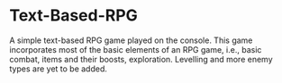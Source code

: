 # Text-Based-RPG
A simple text-based RPG game played on the console. This game incorporates most of the basic elements of an RPG game, i.e., basic combat, items and their boosts, exploration. Levelling and more enemy types are yet to be added.
